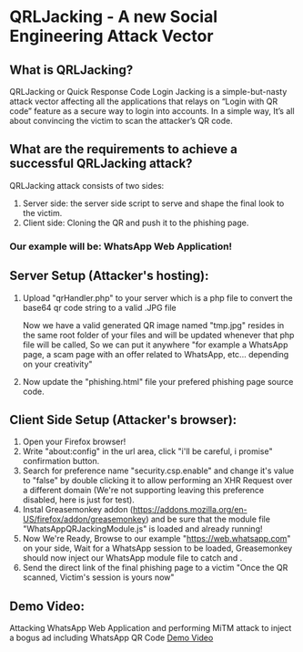 # QRLJacking - A new Social Engineering Attack Vector

## What is QRLJacking?
QRLJacking or Quick Response Code Login Jacking is a simple-but-nasty attack vector affecting all the applications that relays on “Login with QR code” feature as a secure way to login into accounts. In a simple way, It’s all about convincing the victim to scan the attacker’s QR code.


## What are the requirements to achieve a successful QRLJacking attack?
QRLJacking attack consists of two sides:

1. Server side: the server side script to serve and shape the final look to the victim.
2. Client side: Cloning the QR and push it to the phishing page.

### Our example will be: WhatsApp Web Application!

## Server Setup (Attacker's hosting):
1. Upload "qrHandler.php" to your server which is a php file to convert the base64 qr code string to a valid .JPG file

	Now we have a valid generated QR image named "tmp.jpg" resides in the same root folder of your files and will be updated whenever that php file will be called, So we can put it anywhere "for example a WhatsApp page, a scam page with an offer related to WhatsApp, etc... depending on your creativity"

2. Now update the "phishing.html" file your prefered phishing page source code.


## Client Side Setup (Attacker's browser):

1. Open your Firefox browser!
2. Write "about:config" in the url area, click "i'll be careful, i promise" confirmation button.
3. Search for preference name "security.csp.enable" and change it's value to "false" by double clicking it to allow performing an XHR Request over a different domain (We're not supporting leaving this preference disabled, here is just for test).
4. Instal Greasemonkey addon (https://addons.mozilla.org/en-US/firefox/addon/greasemonkey) and be sure that the module file "WhatsAppQRJackingModule.js" is loaded and already running!
5. Now We're Ready, Browse to our example "https://web.whatsapp.com" on your side, Wait for a WhatsApp session to be loaded, Greasemonkey should now inject our WhatsApp module file to catch and  .
6. Send the direct link of the final phishing page to a victim "Once the QR scanned, Victim's session is yours now"


## Demo Video:
Attacking WhatsApp Web Application and performing MiTM attack to inject a bogus ad including WhatsApp QR Code
<a href="https://goo.gl/NLRdtZ">Demo Video</a>
